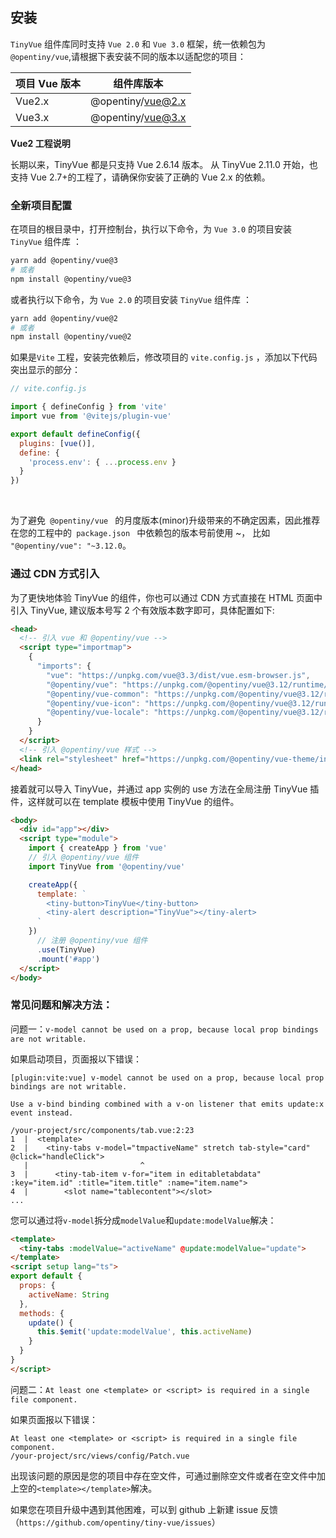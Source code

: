 <!--anchor:on-->

## 安装

`TinyVue` 组件库同时支持 `Vue 2.0` 和 `Vue 3.0` 框架，统一依赖包为`@opentiny/vue`,请根据下表安装不同的版本以适配您的项目：

| 项目 Vue 版本 | 组件库版本        |
| ------------- | ----------------- |
| Vue2.x        | @opentiny/vue@2.x |
| Vue3.x        | @opentiny/vue@3.x |

**Vue2 工程说明**

长期以来，TinyVue 都是只支持 Vue 2.6.14 版本。 从 TinyVue 2.11.0 开始，也支持 Vue 2.7+的工程了，请确保你安装了正确的 Vue 2.x 的依赖。

### 全新项目配置

在项目的根目录中，打开控制台，执行以下命令，为 `Vue 3.0` 的项目安装 `TinyVue` 组件库 ：

```bash
yarn add @opentiny/vue@3
# 或者
npm install @opentiny/vue@3
```

或者执行以下命令，为 `Vue 2.0` 的项目安装 `TinyVue` 组件库 ：

```bash
yarn add @opentiny/vue@2
# 或者
npm install @opentiny/vue@2
```

如果是`Vite` 工程，安装完依赖后，修改项目的 `vite.config.js` ，添加以下代码突出显示的部分：

```js {8-10}
// vite.config.js

import { defineConfig } from 'vite'
import vue from '@vitejs/plugin-vue'

export default defineConfig({
  plugins: [vue()],
  define: {
    'process.env': { ...process.env }
  }
})
```

<div class="tip custom-block">
  <br>
  <p>为了避免<code> @opentiny/vue </code> 的月度版本(minor)升级带来的不确定因素，因此推荐在您的工程中的<code> package.json </code> 中依赖包的版本号前使用 ~，
    比如 <code>"@opentiny/vue": "~3.12.0</code>。</p>
</div>

### 通过 CDN 方式引入

为了更快地体验 TinyVue 的组件，你也可以通过 CDN 方式直接在 HTML 页面中引入 TinyVue, 建议版本号写 2 个有效版本数字即可，具体配置如下:

```html
<head>
  <!-- 引入 vue 和 @opentiny/vue -->
  <script type="importmap">
    {
      "imports": {
        "vue": "https://unpkg.com/vue@3.3/dist/vue.esm-browser.js",
        "@opentiny/vue": "https://unpkg.com/@opentiny/vue@3.12/runtime/tiny-vue.mjs",
        "@opentiny/vue-common": "https://unpkg.com/@opentiny/vue@3.12/runtime/tiny-vue-common.mjs",
        "@opentiny/vue-icon": "https://unpkg.com/@opentiny/vue@3.12/runtime/tiny-vue-icon.mjs",
        "@opentiny/vue-locale": "https://unpkg.com/@opentiny/vue@3.12/runtime/tiny-vue-locale.mjs"
      }
    }
  </script>
  <!-- 引入 @opentiny/vue 样式 -->
  <link rel="stylesheet" href="https://unpkg.com/@opentiny/vue-theme/index.css" />
</head>
```

接着就可以导入 TinyVue，并通过 app 实例的 use 方法在全局注册 TinyVue 插件，这样就可以在 template 模板中使用 TinyVue 的组件。

```html
<body>
  <div id="app"></div>
  <script type="module">
    import { createApp } from 'vue'
    // 引入 @opentiny/vue 组件
    import TinyVue from '@opentiny/vue'

    createApp({
      template: `
        <tiny-button>TinyVue</tiny-button>
        <tiny-alert description="TinyVue"></tiny-alert>
      `
    })
      // 注册 @opentiny/vue 组件
      .use(TinyVue)
      .mount('#app')
  </script>
</body>
```

### 常见问题和解决方法：

问题一：`v-model cannot be used on a prop, because local prop bindings are not writable.`

如果启动项目，页面报以下错误：

```shell
[plugin:vite:vue] v-model cannot be used on a prop, because local prop bindings are not writable.

Use a v-bind binding combined with a v-on listener that emits update:x event instead.

/your-project/src/components/tab.vue:2:23
1  |  <template>
2  |    <tiny-tabs v-model="tmpactiveName" stretch tab-style="card" @click="handleClick">
   |                         ^
3  |      <tiny-tab-item v-for="item in editabletabdata" :key="item.id" :title="item.title" :name="item.name">
4  |        <slot name="tablecontent"></slot>
...
```

您可以通过将`v-model`拆分成`modelValue`和`update:modelValue`解决：

```html
<template>
  <tiny-tabs :modelValue="activeName" @update:modelValue="update">
</template>
<script setup lang="ts">
export default {
  props: {
    activeName: String
  },
  methods: {
    update() {
      this.$emit('update:modelValue', this.activeName)
    }
  }
}
</script>
```

问题二：`At least one <template> or <script> is required in a single file component.`

如果页面报以下错误：

```shell
At least one <template> or <script> is required in a single file component.
/your-project/src/views/config/Patch.vue
```

出现该问题的原因是您的项目中存在空文件，可通过删除空文件或者在空文件中加上空的`<template></template>`解决。

如果您在项目升级中遇到其他困难，可以到 github 上新建 issue 反馈（`https://github.com/opentiny/tiny-vue/issues`）

